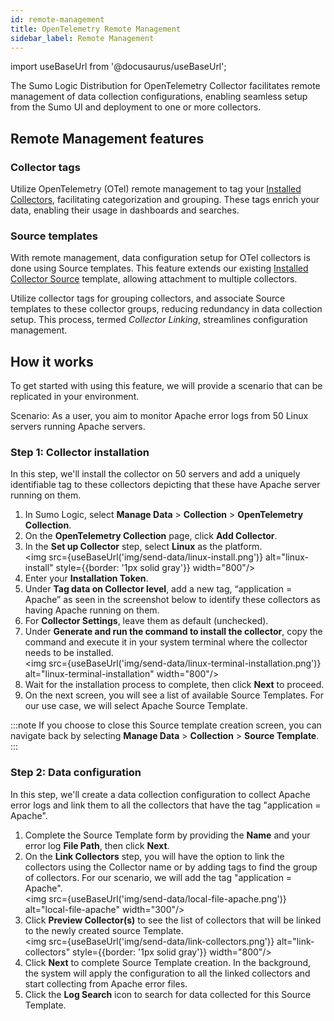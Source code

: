 ```yaml
---
id: remote-management
title: OpenTelemetry Remote Management
sidebar_label: Remote Management
---
```


import useBaseUrl from '@docusaurus/useBaseUrl';

The Sumo Logic Distribution for OpenTelemetry Collector facilitates remote management of data collection configurations, enabling seamless setup from the Sumo UI and deployment to one or more collectors.

## Remote Management features

### Collector tags

Utilize OpenTelemetry (OTel) remote management to tag your [Installed Collectors](/docs/send-data/installed-collectors), facilitating categorization and grouping. These tags enrich your data, enabling their usage in dashboards and searches.

### Source templates

With remote management, data configuration setup for OTel collectors is done using Source templates. This feature extends our existing [Installed Collector Source](/docs/send-data/installed-collectors/sources) template, allowing attachment to multiple collectors.

Utilize collector tags for grouping collectors, and associate Source templates to these collector groups, reducing redundancy in data collection setup. This process, termed *Collector Linking*, streamlines configuration management.

## How it works

To get started with using this feature, we will provide a scenario that can be replicated in your environment.

Scenario: As a user, you aim to monitor Apache error logs from 50 Linux servers running Apache servers.

### Step 1: Collector installation

In this step, we'll install the collector on 50 servers and add a uniquely identifiable tag to these collectors depicting that these have Apache server running on them.

1. In Sumo Logic, select **Manage Data** > **Collection** > **OpenTelemetry Collection**.
1. On the **OpenTelemetry Collection** page, click **Add Collector**.
1. In the **Set up Collector** step, select **Linux** as the platform.<br/><img src={useBaseUrl('img/send-data/linux-install.png')} alt="linux-install" style={{border: '1px solid gray'}} width="800"/>
1. Enter your **Installation Token**.
1. Under **Tag data on Collector level**, add a new tag, “application = Apache” as seen in the screenshot below to identify these collectors as having Apache running on them.
1. For **Collector Settings**, leave them as default (unchecked).
1. Under **Generate and run the command to install the collector**, copy the command and execute it in your system terminal where the collector needs to be installed.<br/><img src={useBaseUrl('img/send-data/linux-terminal-installation.png')} alt="linux-terminal-installation" width="800"/>
1. Wait for the installation process to complete, then click **Next** to proceed.
1. On the next screen, you will see a list of available Source Templates. For our use case, we will select Apache Source Template.

:::note
If you choose to close this Source template creation screen, you can navigate back by selecting **Manage Data** > **Collection** > **Source Template**.
:::


### Step 2: Data configuration

In this step, we'll create a data collection configuration to collect Apache error logs and link them to all the collectors that have the tag "application = Apache".

1. Complete the Source Template form by providing the **Name** and your error log **File Path**, then click **Next**.
1. On the **Link Collectors** step, you will have the option to link the collectors using the Collector name or by adding tags to find the group of collectors. For our scenario, we will add the tag "application = Apache".<br/><img src={useBaseUrl('img/send-data/local-file-apache.png')} alt="local-file-apache" width="300"/>
1. Click **Preview Collector(s)** to see the list of collectors that will be linked to the newly created source Template.<br/><img src={useBaseUrl('img/send-data/link-collectors.png')} alt="link-collectors" style={{border: '1px solid gray'}} width="800"/>
1. Click **Next** to complete Source Template creation. In the background, the system will apply the configuration to all the linked collectors and start collecting from Apache error files.
1. Click the **Log Search** icon to search for data collected for this Source Template.

